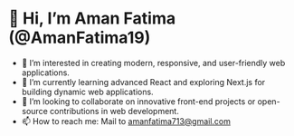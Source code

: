 # 👋 Hi, I’m Aman Fatima (@AmanFatima19)  

- 👀 I’m interested in creating modern, responsive, and user-friendly web applications.  
- 🌱 I’m currently learning advanced React and exploring Next.js for building dynamic web applications.  
- 💞️ I’m looking to collaborate on innovative front-end projects or open-source contributions in web development.  
- 📫 How to reach me: Mail to amanfatima713@gmail.com   
 


